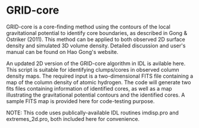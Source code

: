 # GRID-core

GRID-core is a core-finding method using the contours of the local gravitational potential to identify core boundaries, 
as described in Gong & Ostriker (2011). This method can be applied to both observed 2D surface density and simulated 3D 
volume density. Detailed discussion and user's manual can be found on Hao Gong's website.

An updated 2D version of the GRID-core algorithm in IDL is avilable here. This script is suitable for identifying 
clumps/cores in observed column density maps. The required input is a two-dimensional FITS file containing a map of the 
column density of atomic hydrogen. The code will generate two fits files containing information of identified cores, as 
well as a map illustrating the gravitational potential contours and the identified cores. A sample FITS map is provided 
here for code-testing purpose.

NOTE: This code uses publically-available IDL routines imdisp.pro and extremes_2d.pro, both included here for convenience.
